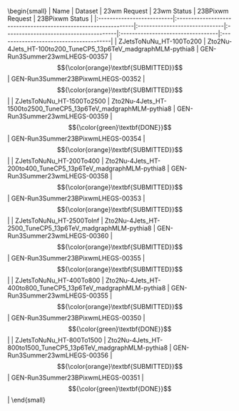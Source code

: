 \begin{small}
| Name                      | Dataset                                                        | 23wm Request                  | 23wm Status                            | 23BPixwm Request                  | 23BPixwm Status                        |
|:--------------------------|:---------------------------------------------------------------|:------------------------------|:---------------------------------------|:----------------------------------|:---------------------------------------|
| ZJetsToNuNu_HT-100To200   | Zto2Nu-4Jets_HT-100to200_TuneCP5_13p6TeV_madgraphMLM-pythia8   | GEN-Run3Summer23wmLHEGS-00357 | $${\color{orange}\textbf{SUBMITTED}}$$ | GEN-Run3Summer23BPixwmLHEGS-00352 | $${\color{orange}\textbf{SUBMITTED}}$$ |
| ZJetsToNuNu_HT-1500To2500 | Zto2Nu-4Jets_HT-1500to2500_TuneCP5_13p6TeV_madgraphMLM-pythia8 | GEN-Run3Summer23wmLHEGS-00359 | $${\color{green}\textbf{DONE}}$$       | GEN-Run3Summer23BPixwmLHEGS-00354 | $${\color{orange}\textbf{SUBMITTED}}$$ |
| ZJetsToNuNu_HT-200To400   | Zto2Nu-4Jets_HT-200to400_TuneCP5_13p6TeV_madgraphMLM-pythia8   | GEN-Run3Summer23wmLHEGS-00358 | $${\color{orange}\textbf{SUBMITTED}}$$ | GEN-Run3Summer23BPixwmLHEGS-00353 | $${\color{orange}\textbf{SUBMITTED}}$$ |
| ZJetsToNuNu_HT-2500ToInf  | Zto2Nu-4Jets_HT-2500_TuneCP5_13p6TeV_madgraphMLM-pythia8       | GEN-Run3Summer23wmLHEGS-00360 | $${\color{orange}\textbf{SUBMITTED}}$$ | GEN-Run3Summer23BPixwmLHEGS-00355 | $${\color{orange}\textbf{SUBMITTED}}$$ |
| ZJetsToNuNu_HT-400To800   | Zto2Nu-4Jets_HT-400to800_TuneCP5_13p6TeV_madgraphMLM-pythia8   | GEN-Run3Summer23wmLHEGS-00355 | $${\color{orange}\textbf{SUBMITTED}}$$ | GEN-Run3Summer23BPixwmLHEGS-00350 | $${\color{green}\textbf{DONE}}$$       |
| ZJetsToNuNu_HT-800To1500  | Zto2Nu-4Jets_HT-800to1500_TuneCP5_13p6TeV_madgraphMLM-pythia8  | GEN-Run3Summer23wmLHEGS-00356 | $${\color{orange}\textbf{SUBMITTED}}$$ | GEN-Run3Summer23BPixwmLHEGS-00351 | $${\color{green}\textbf{DONE}}$$       |
\end{small}